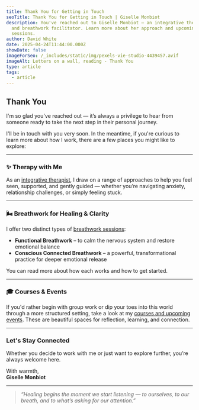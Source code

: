 ```yaml
---
title: Thank You for Getting in Touch
seoTitle: Thank You for Getting in Touch | Giselle Monbiot
description: You've reached out to Giselle Monbiot – an integrative therapist
  and breathwork facilitator. Learn more about her approach and upcoming
  sessions.
author: David White
date: 2025-04-24T11:44:00.000Z
showDate: false
imageForSeo: /_includes/static/img/pexels-vie-studio-4439457.avif
imageAlt: Letters on a wall, reading - Thank You
type: article
tags:
  - article
---
```

## Thank You

I'm so glad you've reached out — it’s always a privilege to hear from someone ready to take the next step in their personal journey.

I'll be in touch with you very soon. In the meantime, if you're curious to learn more about how I work, there are a few places you might like to explore:

---

### ✨ Therapy with Me

As an [integrative therapist](/one-to-one-therapy/), I draw on a range of approaches to help you feel seen, supported, and gently guided — whether you’re navigating anxiety, relationship challenges, or simply feeling stuck.

---

### 🌬️ Breathwork for Healing & Clarity

I offer two distinct types of [breathwork sessions](/breathwork/):

- **Functional Breathwork** – to calm the nervous system and restore emotional balance  
- **Conscious Connected Breathwork** – a powerful, transformational practice for deeper emotional release

You can read more about how each works and how to get started.

---

### 🎓 Courses & Events

If you'd rather begin with group work or dip your toes into this world through a more structured setting, take a look at my [courses and upcoming events](/courses-and-events/). These are beautiful spaces for reflection, learning, and connection.

---

### Let's Stay Connected

Whether you decide to work with me or just want to explore further, you’re always welcome here.

With warmth,  
**Giselle Monbiot**

---

> _“Healing begins the moment we start listening — to ourselves, to our breath, and to what’s asking for our attention.”_
